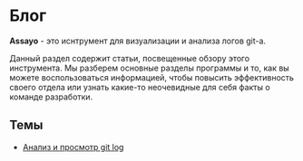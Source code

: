 [title]:# "Посмотри свои ачивки на основании коммитов в git"
[long]:# "На основании статистики коммитов в git, программист может получить разные ачивки. Это стимулирует разработчиков менять своё поведение."
[tags]:# "git, bitbucket, gitlab, log, stat, statistic, гит, лог, статистика, анализ"
[recommendations]:# "recommendations, team_day"

# Блог

**Assayo** - это иснтрумент для визуализации и анализа логов git-а.

Данный раздел содержит статьи, посвещенные обзору этого инструмента. Мы разберем основные разделы программы и то, как вы можете воспользоваться информацией, чтобы повысить эффективность своего отдела или узнать какие-то неочевидные для себя факты о команде разработки.

## Темы
- [Анализ и просмотр git log](./assayo/index.html)
